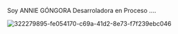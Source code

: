 Soy ANNIE GÓNGORA
Desarroladora en Proceso ....



![322279895-fe054170-c69a-41d2-8e73-f7f239ebc046](https://github.com/user-attachments/assets/f0583514-3dc7-4c6c-82f0-31b1445902ce)





